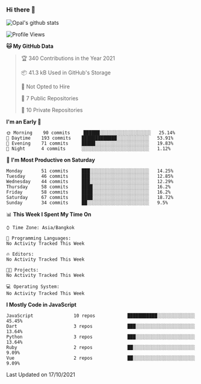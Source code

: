 ### Hi there 👋

![Opal's github stats](https://github-readme-stats.vercel.app/api?username=coolkidneversleep&count_private=true&show_icons=true&theme=radical)


<!--START_SECTION:waka-->
![Profile Views](http://img.shields.io/badge/Profile%20Views-0-blue)

**🐱 My GitHub Data** 

> 🏆 340 Contributions in the Year 2021
 > 
> 📦 41.3 kB Used in GitHub's Storage 
 > 
> 🚫 Not Opted to Hire
 > 
> 📜 7 Public Repositories 
 > 
> 🔑 10 Private Repositories  
 > 
**I'm an Early 🐤** 

```text
🌞 Morning    90 commits     ██████░░░░░░░░░░░░░░░░░░░   25.14% 
🌆 Daytime    193 commits    █████████████░░░░░░░░░░░░   53.91% 
🌃 Evening    71 commits     █████░░░░░░░░░░░░░░░░░░░░   19.83% 
🌙 Night      4 commits      ░░░░░░░░░░░░░░░░░░░░░░░░░   1.12%

```
📅 **I'm Most Productive on Saturday** 

```text
Monday       51 commits     ███░░░░░░░░░░░░░░░░░░░░░░   14.25% 
Tuesday      46 commits     ███░░░░░░░░░░░░░░░░░░░░░░   12.85% 
Wednesday    44 commits     ███░░░░░░░░░░░░░░░░░░░░░░   12.29% 
Thursday     58 commits     ████░░░░░░░░░░░░░░░░░░░░░   16.2% 
Friday       58 commits     ████░░░░░░░░░░░░░░░░░░░░░   16.2% 
Saturday     67 commits     ████░░░░░░░░░░░░░░░░░░░░░   18.72% 
Sunday       34 commits     ██░░░░░░░░░░░░░░░░░░░░░░░   9.5%

```


📊 **This Week I Spent My Time On** 

```text
⌚︎ Time Zone: Asia/Bangkok

💬 Programming Languages: 
No Activity Tracked This Week

🔥 Editors: 
No Activity Tracked This Week

🐱‍💻 Projects: 
No Activity Tracked This Week

💻 Operating System: 
No Activity Tracked This Week

```

**I Mostly Code in JavaScript** 

```text
JavaScript               10 repos            ███████████░░░░░░░░░░░░░░   45.45% 
Dart                     3 repos             ███░░░░░░░░░░░░░░░░░░░░░░   13.64% 
Python                   3 repos             ███░░░░░░░░░░░░░░░░░░░░░░   13.64% 
Ruby                     2 repos             ██░░░░░░░░░░░░░░░░░░░░░░░   9.09% 
Vue                      2 repos             ██░░░░░░░░░░░░░░░░░░░░░░░   9.09%

```



 Last Updated on 17/10/2021
<!--END_SECTION:waka-->
